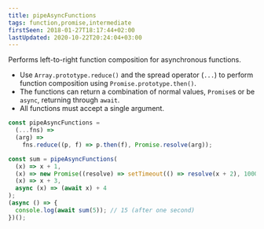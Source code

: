 ```yaml
---
title: pipeAsyncFunctions
tags: function,promise,intermediate
firstSeen: 2018-01-27T18:17:44+02:00
lastUpdated: 2020-10-22T20:24:04+03:00
---
```


Performs left-to-right function composition for asynchronous functions.

- Use `Array.prototype.reduce()` and the spread operator (`...`) to perform function composition using `Promise.prototype.then()`.
- The functions can return a combination of normal values, `Promise`s or be `async`, returning through `await`.
- All functions must accept a single argument.

```js
const pipeAsyncFunctions =
  (...fns) =>
  (arg) =>
    fns.reduce((p, f) => p.then(f), Promise.resolve(arg));
```

```js
const sum = pipeAsyncFunctions(
  (x) => x + 1,
  (x) => new Promise((resolve) => setTimeout(() => resolve(x + 2), 1000)),
  (x) => x + 3,
  async (x) => (await x) + 4
);
(async () => {
  console.log(await sum(5)); // 15 (after one second)
})();
```
